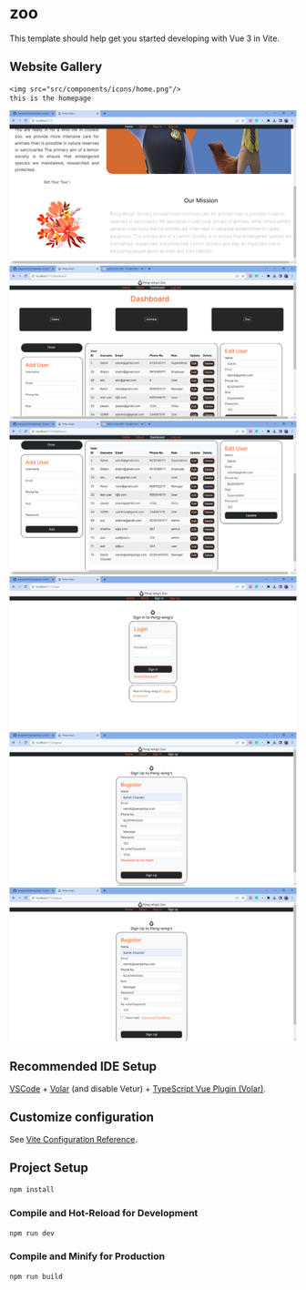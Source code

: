 # zoo

This template should help get you started developing with Vue 3 in Vite.

## Website Gallery
```Home page
<img src="src/components/icons/home.png"/>
this is the homepage
```
<img src="src/components/icons/home2.png"/>
<img src="src/components/icons/dash.png"/>
<img src="src/components/icons/dashcrud.png"/>
<img src="src/components/icons/login.png"/>
<img src="src/components/icons/registernopass.png"/>
<img src="src/components/icons/registerpass.png"/>

## Recommended IDE Setup

[VSCode](https://code.visualstudio.com/) + [Volar](https://marketplace.visualstudio.com/items?itemName=Vue.volar) (and disable Vetur) + [TypeScript Vue Plugin (Volar)](https://marketplace.visualstudio.com/items?itemName=Vue.vscode-typescript-vue-plugin).

## Customize configuration

See [Vite Configuration Reference](https://vitejs.dev/config/).

## Project Setup

```sh
npm install
```

### Compile and Hot-Reload for Development

```sh
npm run dev
```

### Compile and Minify for Production

```sh
npm run build
```
